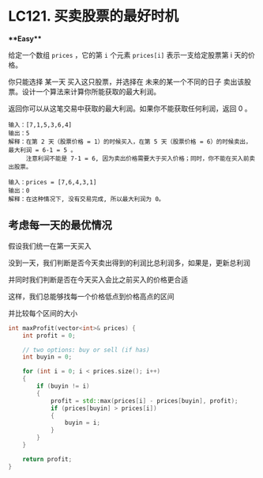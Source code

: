# LC121. 买卖股票的最好时机

**\*\*Easy\*\***

给定一个数组 `prices` ，它的第 `i` 个元素 `prices[i]` 表示一支给定股票第 i 天的价格。

你只能选择 某一天 买入这只股票，并选择在 未来的某一个不同的日子 卖出该股票。设计一个算法来计算你所能获取的最大利润。

返回你可以从这笔交易中获取的最大利润。如果你不能获取任何利润，返回 0 。

```
输入：[7,1,5,3,6,4]
输出：5
解释：在第 2 天（股票价格 = 1）的时候买入，在第 5 天（股票价格 = 6）的时候卖出，最大利润 = 6-1 = 5 。
     注意利润不能是 7-1 = 6, 因为卖出价格需要大于买入价格；同时，你不能在买入前卖出股票。
```

```
输入：prices = [7,6,4,3,1]
输出：0
解释：在这种情况下, 没有交易完成, 所以最大利润为 0。
```



## 考虑每一天的最优情况

假设我们统一在第一天买入

没到一天，我们判断是否今天卖出得到的利润比总利润多，如果是，更新总利润

并同时我们判断是否在今天买入会比之前买入的价格更合适

这样，我们总能够找每一个价格低点到价格高点的区间

并比较每个区间的大小

```C++
int maxProfit(vector<int>& prices) {
    int profit = 0;

    // two options: buy or sell (if has)
    int buyin = 0;

    for (int i = 0; i < prices.size(); i++)
    {
        if (buyin != i)
        {
            profit = std::max(prices[i] - prices[buyin], profit);
            if (prices[buyin] > prices[i])
            {
                buyin = i;
            }
        }
    }

    return profit;
}
```



